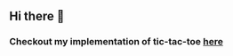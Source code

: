 ## Hi there 👋
### Checkout my implementation of tic-tac-toe [here](https://github.com/neverneeth/tic-tac-toe)
